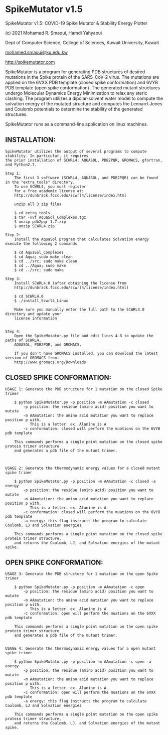 # SpikeMutator v1.5

SpikeMutator v1.5: COVID-19 Spike Mutator & Stability Energy Plotter

(c) 2021 Mohamed R. Smaoui, Hamdi Yahyaoui

Dept of Computer Science, College of Sciences, Kuwait University, Kuwait

mohamed.smaoui@ku.edu.kw

http://spikemutator.com

SpikeMutator is a program for generating PDB structures of desired mutations in the Spike protein of the SARS-CoV-2 virus.
The mutations are applied on the 6VXX PDB template (closed spike conformation) and 6VYB PDB template (open spike conformation).
The generated mutant structures undergo Molecular Dynamics Energy Minimization to relax any steric clashing.
The program utilizes a dipolar-solvent water model to compute the solvation energy of the mutated structure and computes the Lennard-Jones 
and Coulomb potentials to determine the stability of the generated structures.

SpikeMutator runs as a command-line application on linux machines.


## INSTALLATION:

	SpikeMutator utilizes the output of several programs to compute stability. In particular, it requires
	the prior installation of SCWRL4, AQUASOL, PDB2PQR, GROMACS, gfortran, and Python2.7.

	Step 1: 
		The first 3 software (SCWRL4, AQUASOL, and PDB2PQR) can be found in the "extra_tools" directory. 
		To use SCWRL4, you must register 
		for a free academic license at:
		http://dunbrack.fccc.edu/scwrl4/license/index.html

		unzip all 3 zip files

		$ cd extra_tools
		$ tar -xvf AquaSol_Complexes.tgz
		$ unzip pdb2pqr-1.7.zip
		$ unzip SCWRL4.zip

	Step 2:	
		Install the AquaSol program that calculates Solvation energy execute the following 2 commands

		$ cd AquaSol_Complexes
		$ cd Aqua; sudo make clean
		$ cd ../src; sudo make clean
		$ cd ../Aqua; sudo make
		$ cd ../src; sudo make

	Step 3:	
		Install SCWRL4.0 (after obtaining the license from 
		http://dunbrack.fccc.edu/scwrl4/license/index.html)

		$ cd SCWRL4.0
		$ ./install_Scwrl4_Linux
		
		Make sure you manually enter the full path to the SCWRL4.0 directory and update your 
		license information

	
	Step 4:
		Open the SpikeMutator.py file and edit lines 4-8 to update the paths of SCWRL4, 
		AQUASOL, PDB2PQR, and GROMACS.

		If you don't have GROMACS installed, you can download the latest version of GROMACS from: 
		http://www.gromacs.org/Downloads
		


## CLOSED SPIKE CONFORMATION:

	USAGE 1: Generate the PDB structure for 1 mutation on the closed Spike trimer

		$ python SpikeMutator.py -p position -m AAmutation -c closed
			-p position: the residue (amino acid) position you want to mutate
			-m AAmutation: the amino acid mutation you want to replace position p with.
			   This is a letter. ex. Alanine is A
			-c conformation: closed will perform the muations on the 6VYB pdb template

		This commands performs a single point mutation on the closed spike protein trimer structure
		and generates a pdb file of the mutant trimer. 
		
		
		
	USAGE 2: Generate the thermodynamic energy values for a closed mutant spike trimer

		$ python SpikeMutator.py -p position -m AAmutation -c closed -a energy
			-p position: the residue (amino acid) position you want to mutate
			-m AAmutation: the amino acid mutation you want to replace position p with.
			   This is a letter. ex. Alanine is A
			-c conformation: closed will perform the muations on the 6VYB pdb template
			-a energy: this flag instructs the program to calculate Coulomb, LJ and Solvation energies

		This commands performs a single point mutation on the closed spike protein trimer structure,
		and returns the Coulomb, LJ, and Solvation energies of the mutant spike. 



## OPEN SPIKE CONFORMATION:

	USAGE 3: Generate the PDB structure for 1 mutation on the open Spike trimer

		$ python SpikeMutator.py -p position -m AAmutation -c open
			-p position: the residue (amino acid) position you want to mutate
			-m AAmutation: the amino acid mutation you want to replace position p with.
			   This is a letter. ex. Alanine is A
			-c conformation: open will perform the muations on the 6VXX pdb template
		
		This commands performs a single point mutation on the open spike protein trimer structure
		and generates a pdb file of the mutant trimer. 
		
		
	USAGE 4: Generate the thermodynamic energy values for a open mutant spike trimer

		$ python SpikeMutator.py -p position -m AAmutation -c open -a energy
			-p position: the residue (amino acid) position you want to mutate
			-m AAmutation: the amino acid mutation you want to replace position p with.
			   This is a letter. ex. Alanine is A
			-c conformation: open will perform the muations on the 6VXX pdb template
			-a energy: this flag instructs the program to calculate Coulomb, LJ and Solvation energies

		This commands performs a single point mutation on the open spike protein trimer structure,
		and returns the Coulomb, LJ, and Solvation energies of the mutant spike. 


	
